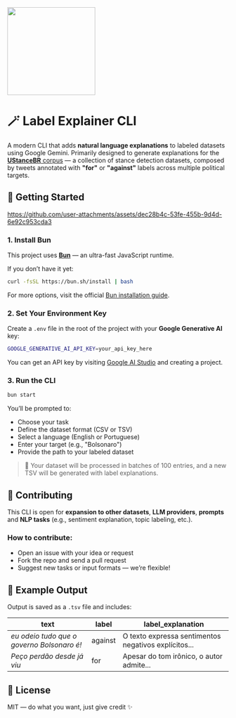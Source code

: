<img src="https://github.com/user-attachments/assets/efad3311-43d9-4342-923e-84ee37915e4d" width="200" />

# 🪄 Label Explainer CLI

A modern CLI that adds **natural language explanations** to labeled datasets using Google Gemini.
Primarily designed to generate explanations for the [**UStanceBR** corpus](https://arxiv.org/abs/2312.06374) — a collection of stance detection datasets, composed by tweets annotated with **"for"** or **"against"** labels across multiple political targets.

## 🚀 Getting Started
https://github.com/user-attachments/assets/dec28b4c-53fe-455b-9d4d-6e92c953cda3

### 1. **Install Bun**

This project uses [**Bun**](https://bun.sh/) — an ultra-fast JavaScript runtime.

If you don’t have it yet:

```bash
curl -fsSL https://bun.sh/install | bash
```

For more options, visit the official [Bun installation guide](https://bun.sh/docs/installation).

### 2. **Set Your Environment Key**

Create a `.env` file in the root of the project with your **Google Generative AI** key:

```bash
GOOGLE_GENERATIVE_AI_API_KEY=your_api_key_here
```

You can get an API key by visiting [Google AI Studio](https://makersuite.google.com/app) and creating a project.

### 3. **Run the CLI**

```bash
bun start
```

You’ll be prompted to:

- Choose your task
- Define the dataset format (CSV or TSV)
- Select a language (English or Portuguese)
- Enter your target (e.g., "Bolsonaro")
- Provide the path to your labeled dataset

> 🔁 Your dataset will be processed in batches of 100 entries, and a new TSV will be generated with label explanations.

## 🤝 Contributing

This CLI is open for **expansion to other datasets**, **LLM providers**, **prompts** and **NLP tasks** (e.g., sentiment explanation, topic labeling, etc.).

### How to contribute:

- Open an issue with your idea or request
- Fork the repo and send a pull request
- Suggest new tasks or input formats — we’re flexible!

## 📂 Example Output

Output is saved as a `.tsv` file and includes:

| text                                       | label   | label_explanation                                    |
| ------------------------------------------ | ------- | ---------------------------------------------------- |
| _eu odeio tudo que o governo Bolsonaro é!_ | against | O texto expressa sentimentos negativos explícitos... |
| _Peço perdão desde já viu_                 | for     | Apesar do tom irônico, o autor admite...             |

## 🏁 License

MIT — do what you want, just give credit ✨
